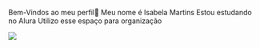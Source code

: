 Bem-Vindos ao meu perfil💟
 Meu nome é Isabela Martins 
 Estou estudando no Alura
 Utilizo esse espaço para organização 

 ![](https://giphy.com/gifs/dog-puppy-ITacRy2zH4vMQ)
